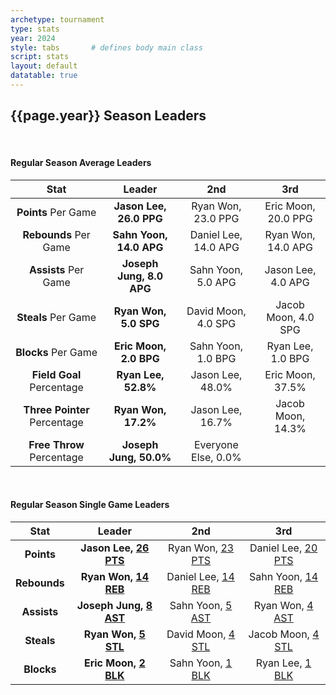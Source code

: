```yaml
---
archetype: tournament
type: stats
year: 2024
style: tabs       # defines body main class
script: stats
layout: default
datatable: true
---
```

<h2> {{page.year}} Season Leaders </h2>
<br>
<h4> Regular Season Average Leaders </h4>
<table class="display2">
  <colgroup>
      <col class="twenty"/>
      <col class="twenty"/>
      <col class="twenty"/>
      <col class="twenty"/>
  </colgroup>
  <thead style="text-align: center;">
    <tr>
        <th>Stat</th>
        <th>Leader</th>
        <th>2nd</th>
        <th>3rd</th>
    </tr>
  </thead>
  <tbody style="text-align: center;">
  	<tr>
      <td><b>Points</b> Per Game</td>
  		<td><b>Jason Lee, 26.0 PPG</b></td>
  		<td>Ryan Won, 23.0 PPG</td>
      <td>Eric Moon, 20.0 PPG</td>
  	</tr>
    <tr>
      <td><b>Rebounds</b> Per Game</td>
      <td><b>Sahn Yoon, 14.0 APG</b></td>
      <td>Daniel Lee, 14.0 APG</td>
      <td>Ryan Won, 14.0 APG</td>
    </tr>
    <tr>
      <td><b>Assists</b> Per Game</td>
      <td><b>Joseph Jung, 8.0 APG</b></td>
      <td>Sahn Yoon, 5.0 APG</td>
      <td>Jason Lee, 4.0 APG</td>
    </tr>
    <tr>
      <td><b>Steals</b> Per Game</td>
      <td><b>Ryan Won, 5.0 SPG</b></td>
      <td>David Moon, 4.0 SPG</td>
      <td>Jacob Moon, 4.0 SPG</td>
    </tr>
    <tr>
      <td><b>Blocks</b> Per Game</td>
      <td><b>Eric Moon, 2.0 BPG</b></td>
      <td>Sahn Yoon, 1.0 BPG</td>
      <td>Ryan Lee, 1.0 BPG</td>
    </tr>
    <tr>
      <td><b>Field Goal</b> Percentage</td>
      <td><b>Ryan Lee, 52.8%</b></td>
      <td>Jason Lee, 48.0%</td>
      <td>Eric Moon, 37.5%</td>
    </tr>
    <tr>
      <td><b>Three Pointer</b> Percentage</td>
      <td><b>Ryan Won, 17.2%</b></td>
      <td>Jason Lee, 16.7%</td>
      <td>Jacob Moon, 14.3%</td>
    </tr>
    <tr>
      <td><b>Free Throw</b> Percentage</td>
      <td><b>Joseph Jung, 50.0%</b></td>
      <td>Everyone Else, 0.0%</td>
    </tr>
  </tbody>
</table>
<br>
<h4> Regular Season Single Game Leaders </h4>
<table class="display2">
  <colgroup>
      <col class="twenty"/>
      <col class="twenty"/>
      <col class="twenty"/>
      <col class="twenty"/>
  </colgroup>
  <thead style="text-align: center;">
    <tr>
        <th>Stat</th>
        <th>Leader</th>
        <th>2nd</th>
        <th>3rd</th>
    </tr>
  </thead>
  <tbody style="text-align: center;">
    <tr>
      <td><b>Points</b></td>
      <td><b>Jason Lee, <a href="/2024/games/game1">26 PTS</a></b></td>
      <td>Ryan Won, <a href="/2024/games/game2">23 PTS</a></td>
      <td>Daniel Lee, <a href="/2024/games/game1">20 PTS</a></td>
    </tr>
    <tr>
      <td><b>Rebounds</b></td>
      <td><b>Ryan Won, <a href="/2024/games/game2">14 REB</a></b></td>
      <td>Daniel Lee, <a href="/2024/games/game1">14 REB</a></td>
      <td>Sahn Yoon, <a href="/2024/games/game1">14 REB</a></td>
    </tr>
    <tr>
      <td><b>Assists</b></td>
      <td><b>Joseph Jung, <a href="/2024/games/game2">8 AST</a></b></td>
      <td>Sahn Yoon, <a href="/2024/games/game1">5 AST</a></td>
      <td>Ryan Won, <a href="/2024/games/game2">4 AST</a></td>
    </tr>
    <tr>
      <td><b>Steals</b></td>
      <td><b>Ryan Won, <a href="/2024/games/game2">5 STL</a></b></td>
      <td>David Moon, <a href="/2024/games/game2">4 STL</a></td>
      <td>Jacob Moon, <a href="/2024/games/game1">4 STL</a></td>
    </tr>
    <tr>
      <td><b>Blocks</b></td>
      <td><b>Eric Moon, <a href="/2024/games/game2">2 BLK</a></b></td>
      <td>Sahn Yoon, <a href="/2024/games/game1">1 BLK</a></td>
      <td>Ryan Lee, <a href="/2024/games/game1">1 BLK</a></td>
    </tr>
  </tbody>
</table>